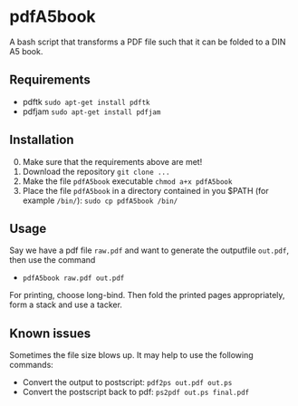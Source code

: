 # pdfA5book
A bash script that transforms a PDF file such that it can be folded to a DIN A5 book.

## Requirements
- pdftk `sudo apt-get install pdftk`
- pdfjam `sudo apt-get install pdfjam`

## Installation
0.  Make sure that the requirements above are met!
1.  Download the repository `git clone ...`
2.  Make the file `pdfA5book` executable `chmod a+x pdfA5book`
2.  Place the file `pdfA5book` in a directory contained in you $PATH (for example `/bin/`): `sudo cp pdfA5book /bin/`

## Usage 
Say we have a pdf file `raw.pdf` and want to generate the outputfile `out.pdf`, then use the command 
- `pdfA5book raw.pdf out.pdf`

For printing, choose long-bind. Then fold the printed pages appropriately, form a stack and use a tacker.


## Known issues
Sometimes the file size blows up. It may help to use the following commands:

- Convert the output to postscript: `pdf2ps out.pdf out.ps`
- Convert the postscript back to pdf: `ps2pdf out.ps final.pdf`
